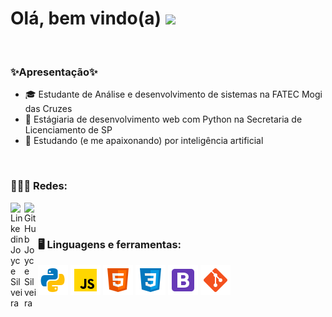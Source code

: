 # Olá, bem vindo(a) <img src="https://raw.githubusercontent.com/syedareehaquasar/syedareehaquasar/master/gifs/Hi.gif" width="30px"/>
</br>

<h3> ✨Apresentação✨ </h3>
<ul>
  <li>🎓 Estudante de Análise e desenvolvimento de sistemas na FATEC Mogi das Cruzes</li>
  <li>💼 Estágiaria de desenvolvimento web com Python na Secretaria de Licenciamento de SP</li>
  <li>🥰 Estudando (e me apaixonando) por inteligência artificial</li>
</ul>
</br>

<h3>🙋🏼‍♀️ Redes: </h3>
<a href="https://www.linkedin.com/in/joyce-silveira-dos-santos/">
  <img align="left" alt="Linkedin Joyce Silveira" width="22px" src="https://cdn.jsdelivr.net/npm/simple-icons@v3/icons/linkedin.svg" />
</a>
<a href="https://github.com/JoyceSilveira">
  <img align="left" alt="GitHub Joyce Silveira" width="22px" src="https://cdn.jsdelivr.net/npm/simple-icons@v3/icons/github.svg" />
</a>
</br>
</br>

<h3>🖥️ Linguagens e ferramentas: </h3>
<p>
  <img src="https://github.com/JoyceSilveira/JoyceSilveira/blob/master/Icones/python.png" />
  <img src="https://github.com/JoyceSilveira/JoyceSilveira/blob/master/Icones/javascript.png" />
  <img src="https://github.com/JoyceSilveira/JoyceSilveira/blob/master/Icones/html.png" />
  <img src="https://github.com/JoyceSilveira/JoyceSilveira/blob/master/Icones/css.png" />
  <img src="https://github.com/JoyceSilveira/JoyceSilveira/blob/master/Icones/bootstrap.png" />
  <img src="https://github.com/JoyceSilveira/JoyceSilveira/blob/master/Icones/gitbash.png" />
</p>
